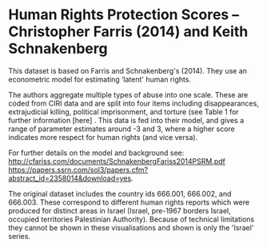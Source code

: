 # Human Rights Protection Scores – Christopher Farris (2014) and Keith Schnakenberg

This dataset is based on Farris and Schnakenberg's (2014). They use an econometric model for estimating ‘latent' human rights.

The authors aggregate multiple types of abuse into one scale. These are coded from CIRI data and are split into four items including disappearances, extrajudicial killing, political imprisonment, and torture (see Table 1 for further information [here] . This data is fed into their model, and gives a range of parameter estimates around -3 and 3, where a higher score indicates more respect for human rights (and vice versa).

For further details on the model and background see: 
http://cfariss.com/documents/SchnakenbergFariss2014PSRM.pdf
https://papers.ssrn.com/sol3/papers.cfm?abstract_id=2358014&download=yes.

The original dataset includes the country ids 666.001, 666.002, and 666.003. These correspond to different human rights reports which were produced for distinct areas in Israel (Israel, pre-1967 borders Israel, occupied territories Palestinian Authority). Because of technical limitations they cannot be shown in these visualisations and shown is only the 'Israel' series.